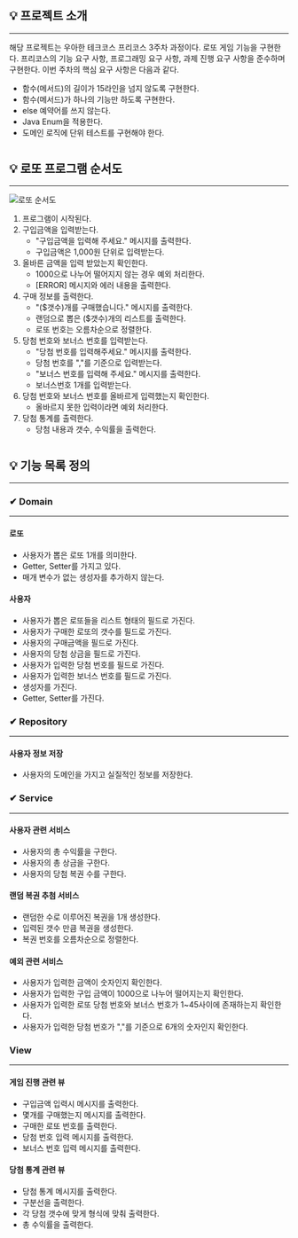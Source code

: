 ## 💡 프로젝트 소개
- - -
해당 프로젝트는 우아한 테크코스 프리코스 3주차 과정이다.
로또 게임 기능을 구현한다. 프리코스의 기능 요구 사항, 프로그래밍  요구 사항, 과제 진행 요구 사항을 준수하며 구현한다.
이번 주차의 핵심 요구 사항은 다음과 같다.
- 함수(메서드)의 길이가 15라인을 넘지 않도록 구현한다.
- 함수(메서드)가 하나의 기능만 하도록 구현한다.
- else 예약어를 쓰지 않는다.
- Java Enum을 적용한다.
- 도메인 로직에 단위 테스트를 구현해야 한다.

#
#

## 💡 로또 프로그램 순서도

- - -
![로또 순서도](https://user-images.githubusercontent.com/51317476/201015671-2fdb0141-1538-44a1-b6f3-c558b6e8adac.png)

1. 프로그램이 시작된다.
2. 구입금액을 입력받는다.
    * "구입금액을 입력해 주세요." 메시지를 출력한다.
    * 구입금액은 1,000원 단위로 입력받는다.
3. 올바른 금액을 입력 받았는지 확인한다.
    * 1000으로 나누어 떨어지지 않는 경우 예외 처리한다.
    * [ERROR] 메시지와 에러 내용을 출력한다.
4. 구매 정보를 출력한다.
    * "($갯수)개를 구매했습니다." 메시지를 출력한다.
    * 랜덤으로 뽑은 ($갯수)개의 리스트를 출력한다.
    * 로또 번호는 오름차순으로 정렬한다.
5. 당첨 번호와 보너스 번호를 입력받는다.
    * "당첨 번호를 입력해주세요." 메시지를 출력한다.
    * 당첨 번호를 ","를 기준으로 입력받는다.
    * "보너스 번호를 입력해 주세요." 메시지를 출력한다.
    * 보너스번호 1개를 입력받는다.
6. 당첨 번호와 보너스 번호를 올바르게 입력했는지 확인한다.
    * 올바르지 못한 입력이라면 예외 처리한다.
7. 당첨 통계를 출력한다.
    * 당첨 내용과 갯수, 수익률을 출력한다.

#


## 💡 기능 목록 정의
- - -

### ✔ Domain
- - -

#### 로또
   * 사용자가 뽑은 로또 1개를 의미한다.
   * Getter, Setter를 가지고 있다.
   * 매개 변수가 없는 생성자를 추가하지 않는다.

#### 사용자
   * 사용자가 뽑은 로또들을 리스트 형태의 필드로 가진다.
   * 사용자가 구매한 로또의 갯수를 필드로 가진다.
   * 사용자의 구매금액을 필드로 가진다.
   * 사용자의 당첨 상금을 필드로 가진다.
   * 사용자가 입력한 당첨 번호를 필드로 가진다.
   * 사용자가 입력한 보너스 번호를 필드로 가진다.
   * 생성자를 가진다.
   * Getter, Setter를 가진다.



### ✔ Repository
- - -
#### 사용자 정보 저장
   * 사용자의 도메인을 가지고 실질적인 정보를 저장한다.


### ✔ Service
- - -
#### 사용자 관련 서비스
   * 사용자의 총 수익률을 구한다.
   * 사용자의 총 상금을 구한다.
   * 사용자의 당첨 복권 수를 구한다.

#### 랜덤 복권 추첨 서비스
   * 랜덤한 수로 이루어진 복권을 1개 생성한다.
   * 입력된 갯수 만큼 복권을 생성한다.
   * 복권 번호를 오름차순으로 정렬한다.

#### 예외 관련 서비스
   * 사용자가 입력한 금액이 숫자인지 확인한다.
   * 사용자가 입력한 구입 금액이 1000으로 나누어 떨어지는지 확인한다.
   * 사용자가 입력한 로또 당첨 번호와 보너스 번호가 1~45사이에 존재하는지 확인한다.
   * 사용자가 입력한 당첨 번호가 ","를 기준으로 6개의 숫자인지 확인한다.

### View
- - -

#### 게임 진행 관련 뷰
   * 구입금액 입력시 메시지를 출력한다.
   * 몇개를 구매했는지 메시지를 출력한다.
   * 구매한 로또 번호를 출력한다.
   * 당첨 번호 입력 메시지를 출력한다.
   * 보너스 번호 입력 메시지를 출력한다.

#### 당첨 통계 관련 뷰
   * 당첨 통계 메시지를 출력한다.
   * 구분선을 출력한다.
   * 각 당첨 갯수에 맞게 형식에 맞춰 출력한다.
   * 총 수익률을 출력한다.


